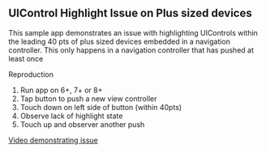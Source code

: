 ## UIControl Highlight Issue on Plus sized devices

This sample app demonstrates an issue with highlighting UIControls within the leading 40 pts of plus sized devices embedded in a navigation controller. This only happens in a navigation controller that has pushed at least once

Reproduction

1. Run app on 6+, 7+ or 8+
2. Tap button to push a new view controller
3. Touch down on left side of button (within 40pts)
4. Observe lack of highlight state
5. Touch up and observer another push


[Video demonstrating issue](highlightissue.mov)
